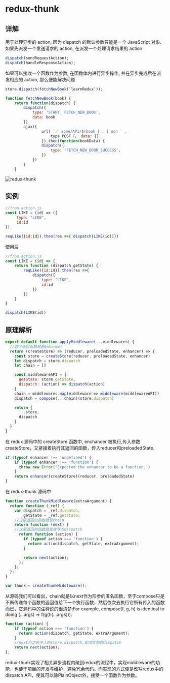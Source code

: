 
# redux-thunk

## 详解

  用于处理异步的 action, 因为 dispatch 的默认参数只能是一个 JavaScript 对象.
  如果先派发一个发送请求的 action, 在派发一个处理请求结果的 action

``` js
dispatch(sendRequestAction);
dispatch(handleResponseAction);
```

如果可以接收一个函数作为参数, 在函数体内进行异步操作, 并在异步完成后在派发相应的 action, 那么便能解决问题

``` js
store.dispatch(fetchNewBook(’learnRedux’));

function fetchNewBook(book) {
    return function(dispatch) {
        dispatch({
            type: 'START_ FETCH_NEW_BOOK',
            data: book
        })
        ajax({
                url( `／ some/API/$(book } . ] son ` ,
                    type POST『， data: {}
                }).then(function(bookData) {
                dispatch({
                    type: 'FETCH_NEW_BOOK_SUCCESS',
                })
            })
        }
    }
```

![redux-thunk](https://tva1.sinaimg.cn/large/007S8ZIlgy1gircrpw14jj30po0bataw.jpg)


## 实例

```js
//from action.js
const LIKE = (id) => ({
     type: "LIKE",
     id:id
})

reqLike({id:id}).then(res =>{ dispatch(LIKE(id))})

```

使用后

```js
//from action.js
const LIKE = (id) => {
    return function (dispatch,getState) {
        reqLike({id:id}).then(res =>{
            dispatch({
                type: "LIKE",
                id:id
            })
        })
    }
}

dispatch(LIKE(id))
```

## 原理解析

```js
export default function applyMiddleware(...middlewares) {
  //这个返回函数就是enhancer
  return (createStore) => (reducer, preloadedState, enhancer) => {
    const store = createStore(reducer, preloadedState, enhancer)
    let dispatch = store.dispatch
    let chain = []

    const middlewareAPI = {
      getState: store.getState,
      dispatch: (action) => dispatch(action)
    }
    chain = middlewares.map(middleware => middleware(middlewareAPI))
    dispatch = compose(...chain)(store.dispatch)

    return {
      ...store,
      dispatch
    }
  }
}
```

在 redux 源码中的 createStore 函数中, enchancer 被执行,传入参数createStore，又紧接着执行其返回的函数，传入reducer和preloadedState.

```js
if (typeof enhancer !== 'undefined') {
    if (typeof enhancer !== 'function') {
      throw new Error('Expected the enhancer to be a function.')
    }
    return enhancer(createStore)(reducer, preloadedState)
}
```

在 redux-thunk 源码中

```js
function createThunkMiddleware(extraArgument) {
  return function (_ref) {
    var dispatch = _ref.dispatch,
        getState = _ref.getState;
    //这里返回的函数就是chain
    return function (next) {
    //这里返回的函数就是改写的dispatch
      return function (action) {
        if (typeof action === 'function') {
          return action(dispatch, getState, extraArgument);
        }

        return next(action);
      };
    };
  };
}

var thunk = createThunkMiddleware();
```

从源码我们可以看出，chain就是以next作为形参的匿名函数，至于compose只是不断传递每个函数的返回值给下一个执行函数，然后依次去执行它所有传入的函数而已，它源码中的注释说的很清楚:For example, compose(f, g, h) is identical to doing (...args) => f(g(h(...args))).


```js
function (action) {
    if (typeof action === 'function') {
      return action(dispatch, getState, extraArgument);
    }
    //next为之前传入的store.dispatch,即改写前的dispatch
    return next(action);
};


```

redux-thunk实现了相关异步流程内聚到redux的流程中，实现middleware的功能，也便于项目的开发与维护，避免冗余代码。而实现的方式便是改写redux中的dispatch API，使其可以除PlainObject外，接受一个函数作为参数。